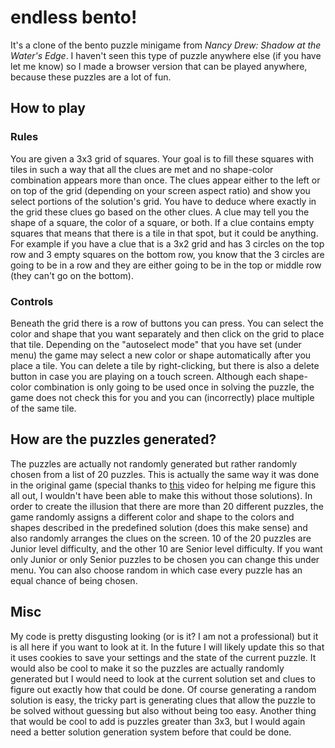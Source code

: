 # endless bento!
It's a clone of the bento puzzle minigame from *Nancy Drew: Shadow at the Water's Edge*. I haven't seen this type of puzzle anywhere else (if you have let me know) so I made a browser version that can be played anywhere, because these puzzles are a lot of fun.

## How to play
### Rules
You are given a 3x3 grid of squares. Your goal is to fill these squares with tiles in such a way that all the clues are met and no shape-color combination appears more than once. The clues appear either to the left or on top of the grid (depending on your screen aspect ratio) and show you select portions of the solution's grid. You have to deduce where exactly in the grid these clues go based on the other clues. A clue may tell you the shape of a square, the color of a square, or both. If a clue contains empty squares that means that there is a tile in that spot, but it could be anything. For example if you have a clue that is a 3x2 grid and has 3 circles on the top row and 3 empty squares on the bottom row, you know that the 3 circles are going to be in a row and they are either going to be in the top or middle row (they can't go on the bottom).

### Controls
Beneath the grid there is a row of buttons you can press. You can select the color and shape that you want separately and then click on the grid to place that tile. Depending on the "autoselect mode" that you have set (under menu) the game may select a new color or shape automatically after you place a tile. You can delete a tile by right-clicking, but there is also a delete button in case you are playing on a touch screen. Although each shape-color combination is only going to be used once in solving the puzzle, the game does not check this for you and you can (incorrectly) place multiple of the same tile.

## How are the puzzles generated?
The puzzles are actually not randomly generated but rather randomly chosen from a list of 20 puzzles. This is actually the same way it was done in the original game (special thanks to [this](https://www.youtube.com/watch?v=MdZdbBqDUuM) video for helping me figure this all out, I wouldn't have been able to make this without those solutions). In order to create the illusion that there are more than 20 different puzzles, the game randomly assigns a different color and shape to the colors and shapes described in the predefined solution (does this make sense) and also randomly arranges the clues on the screen. 10 of the 20 puzzles are Junior level difficulty, and the other 10 are Senior level difficulty. If you want only Junior or only Senior puzzles to be chosen you can change this under menu. You can also choose random in which case every puzzle has an equal chance of being chosen.

## Misc
My code is pretty disgusting looking (or is it? I am not a professional) but it is all here if you want to look at it. In the future I will likely update this so that it uses cookies to save your settings and the state of the current puzzle. It would also be cool to make it so the puzzles are actually randomly generated but I would need to look at the current solution set and clues to figure out exactly how that could be done. Of course generating a random solution is easy, the tricky part is generating clues that allow the puzzle to be solved without guessing but also without being too easy. Another thing that would be cool to add is puzzles greater than 3x3, but I would again need a better solution generation system before that could be done.
